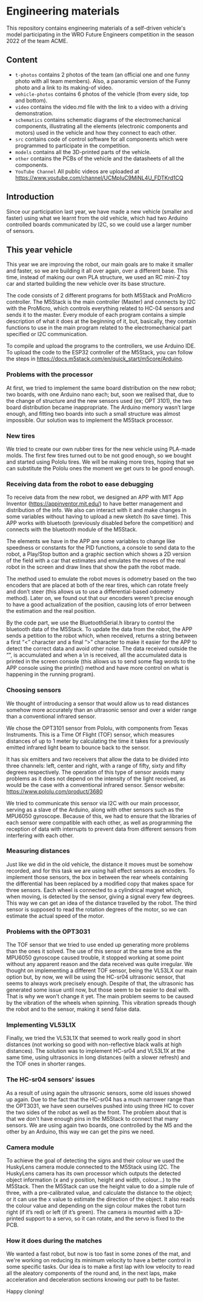 Engineering materials
====

This repository contains engineering materials of a self-driven vehicle's model participating in the WRO Future Engineers competition in the season 2022 of the team ACME.

## Content

* `t-photos` contains 2 photos of the team (an official one and one funny photo with all team members). Also, a panoramic version of the Funny photo and a link to its making-of video.
* `vehicle-photos` contains 6 photos of the vehicle (from every side, top and bottom).
* `video` contains the video.md file with the link to a video with a driving demonstration.
* `schematics` contains schematic diagrams of the electromechanical components, illustrating all the elements (electronic components and motors) used in the vehicle and how they connect to each other.
* `src` contains code of control software for all components which were programmed to participate in the competition.
* `models` contains all the 3D-printed parts of the vehicle. 
* `other` contains the PCBs of the vehicle and the datasheets of all the components.
* `YouTube Channel` All public videos are uploaded at https://www.youtube.com/channel/UCMpIuC9MiNL4U_FDTKrd1CQ
 
## Introduction
 
Since our participation last year, we have made a new vehicle (smaller and faster) using what we learnt from the old vehicle, which had two Arduino controlled boards communicated by I2C, so we could use a larger number of sensors.



## This year vehicle

This year we are improving the robot, our main goals are to make it smaller and faster, so we are building it all over again, over a different base. This time, instead of making our own PLA structure, we used an RC mini-Z toy car and started building the new vehicle over its base structure.

The code consists of 2 different programs for both M5Stack and ProMicro controller. The M5Stack is the main controller (Master) and connects by I2C with the ProMicro, which controls everything related to HC-04 sensors and sends it to the master. Every module of each program contains a simple description of what it does at the beginning of it, but, basically, they contain functions to use in the main program related to the electromechanical part specified or I2C communication.

To compile and upload the programs to the controllers, we use Arduino IDE. To upload the code to the ESP32 controller of the M5Stack, you can follow the steps in https://docs.m5stack.com/en/quick_start/m5core/Arduino.



### Problems with the processor

At first, we tried to implement the same board distribution on the new robot; two boards, with one Arduino nano each; but, soon we realised that, due to the change of structure and the new sensors used (ex; OPT 3101), the two board distribution became inappropriate.
The Arduino memory wasn’t large enough, and fitting two boards into such a small structure was almost impossible. Our solution was to implement the M5Stack processor.

### New tires

We tried to create our own rubber tires for the new vehicle using PLA-made molds. The first few tires turned out to be not good enough, so we bought and started using Pololu tires. We will be making more tires, hoping that we can substitute the Pololu ones the moment we get ours to be good enough.

### Receiving data from the robot to ease debugging
 
To receive data from the new robot, we designed an APP with MIT App Inventor (https://appinventor.mit.edu/) to have better management and distribution of the info. We also can interact with it and make changes in some variables without having to upload a new sketch (to save time). This APP works with bluetooth (previously disabled before the competition) and connects with the bluetooth module of the M5Stack. 
 
The elements we have in the APP are some variables to change like speedness or constants for the PID functions, a console to send data to the robot, a Play/Stop button and a graphic section which shows a 2D version of the field with a car that estimates and emulates the moves of the real robot in the screen and draw lines that show the path the robot made. 
 
The method used to emulate the robot moves is odometry based on the two encoders that are placed at both of the rear tires, which can rotate freely and don’t steer (this allows us to use a differential-based odometry method). Later on, we found out that our encoders weren't precise enough to have a good actualization of the position, causing lots of error between the estimation and the real position. 
 
By the code part, we use the BluetoothSerial.h library to control the bluetooth data of the M5Stack. To update the data from the robot, the APP sends a petition to the robot which, when received, returns a string between a first “<” character and a final “>” character to make it easier for the APP to detect the correct data and avoid other noise. The data received outside the “<string>”, is accumulated and when a \n is received, all the accumulated data is printed in the screen console (this allows us to send some flag words to the APP console using the println() method and have more control on what is happening in the running program).
 
### Choosing sensors
 
We thought of introducing a sensor that would allow us to read distances somehow more accurately than an ultrasonic sensor and over a wider range than a conventional infrared sensor.
 
We chose the OPT3101 sensor from Pololu, with components from Texas Instruments. This is a Time Of Flight (TOF) sensor, which measures distances of up to 1 meter by calculating the time it takes for a previously emitted infrared light beam to bounce back to the sensor.
 
It has six emitters and two receivers that allow the data to be divided into three channels: left, center and right, with a range of fifty, sixty and fifty degrees respectively.
The operation of this type of sensor avoids many problems as it does not depend on the intensity of the light received, as would be the case with a conventional infrared sensor.
Sensor website:
https://www.pololu.com/product/3680
 
We tried to communicate this sensor via I2C with our main processor, serving as a slave of the Arduino, along with other sensors such as the MPU6050 gyroscope.
Because of this, we had to ensure that the libraries of each sensor were compatible with each other, as well as programming the reception of data with interrupts to prevent data from different sensors from interfering with each other.


### Measuring distances
Just like we did in the old vehicle, the distance it moves must be somehow recorded, and for this task we are using hall effect sensors as encoders. To implement those sensors, the box in between the rear wheels containing the differential has been replaced by a modified copy that makes space for three sensors.
Each wheel is connected to a cylindrical magnet which, when moving, is detected by the sensor, giving a signal every few degrees. This way we can get an idea of the distance travelled by the robot. The third sensor is supposed to read the rotation degrees of the motor, so we can estimate the actual speed of the motor.


### Problems with the OPT3031
The TOF sensor that we tried to use ended up generating more problems than the ones it solved.
The use of this sensor at the same time as the MPU6050 gyroscope caused trouble, it stopped working at some point without any apparent reason and the data received was quite irregular.
We thought on implementing a different TOF sensor, being the VL53LX our main option but, by now, we will be using the HC-sr04 ultrasonic sensor, that seems to always work precisely enough. 
Despite of that, the ultrasonic has generated some issue until now, but those seem to be easier to deal with. That is why we won't change it yet.
The main problem seems to be caused by the vibration of the wheels when spinning. This vibration spreads though the robot and to the sensor, making it send false data.

### Implementing VL53L1X

Finally, we tried the VL53L1X that seemed to work really good in short distances (not working so good with non-reflective black walls at high distances). The solution was to implement HC-sr04 and VL53L1X at the same time, using ultrasonics in long distances (with a slower refresh) and the TOF ones in shorter ranges.

### The HC-sr04 sensors' issues
As a result of using again the ultrasonic sensors, some old issues showed up again. Due to the fact that the HC-sr04 has a much narrower range than the OPT3031, we have seen ourselves pushed into using three HC to cover the two sides of the robot as well as the front. The problem about that is that we don't have enough pins in the M5Stack to connect that many sensors.
We are using again two boards, one controlled by the M5 and the other by an Arduino, this way we can get the pins we need.

### Camera module
To achieve the goal of detecting the signs and their colour we used the HuskyLens camera module connected to the M5Stack using I2C. The HuskyLens camera has its own processor which outputs the detected object information (x and y position, height and width, colour…) to the M5Stack. Then the M5Stack can use the height value to do a simple rule of three, with a pre-calibrated value, and calculate the distance to the object; or it can use the x value to estimate the direction of the object. It also reads the colour value and depending on the sign colour makes the robot turn right (if it’s red) or left (if it’s green). The camera is mounted with a 3D-printed support to a servo, so it can rotate, and the servo is fixed to the PCB.

### How it does during the matches

We wanted a fast robot, but now is too fast in some zones of the mat, and we're working on reducing its minimum velocity to have a better control in some specific tasks. Our idea is to make a first lap with low velocity to read all the aleatory components of the round and, in the next laps, make acceleration and deceleration sections knowing our path to be faster.

Happy cloning!
